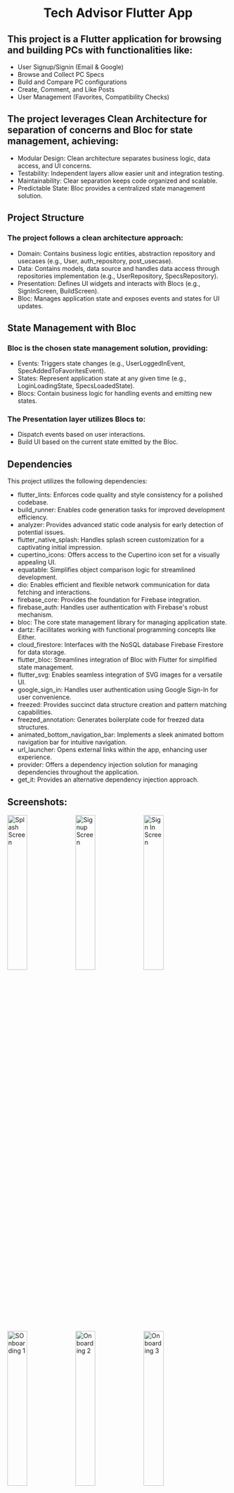 <h1 align="center">Tech Advisor Flutter App</h1>

## This project is a Flutter application for browsing and building PCs with functionalities like:

* User Signup/Signin (Email & Google)
* Browse and Collect PC Specs
* Build and Compare PC configurations
* Create, Comment, and Like Posts
* User Management (Favorites, Compatibility Checks)

## The project leverages Clean Architecture for separation of concerns and Bloc for state management, achieving:
* Modular Design: Clean architecture separates business logic, data access, and UI concerns.
* Testability: Independent layers allow easier unit and integration testing.
* Maintainability: Clear separation keeps code organized and scalable.
* Predictable State: Bloc provides a centralized state management solution.

## Project Structure
### The project follows a clean architecture approach:
* Domain: Contains business logic entities, abstraction repository and usecases (e.g., User, auth_repository, post_usecase).
* Data: Contains models, data source and handles data access through repositories implementation (e.g., UserRepository, SpecsRepository).
* Presentation: Defines UI widgets and interacts with Blocs (e.g., SignInScreen, BuildScreen).
* Bloc: Manages application state and exposes events and states for UI updates.

## State Management with Bloc
### Bloc is the chosen state management solution, providing:
* Events: Triggers state changes (e.g., UserLoggedInEvent, SpecAddedToFavoritesEvent).
* States: Represent application state at any given time (e.g., LoginLoadingState, SpecsLoadedState).
* Blocs: Contain business logic for handling events and emitting new states.

### The Presentation layer utilizes Blocs to:
* Dispatch events based on user interactions.
* Build UI based on the current state emitted by the Bloc.


## Dependencies
This project utilizes the following dependencies:
* flutter_lints: Enforces code quality and style consistency for a polished codebase.
* build_runner: Enables code generation tasks for improved development efficiency.
* analyzer: Provides advanced static code analysis for early detection of potential issues.
* flutter_native_splash: Handles splash screen customization for a captivating initial impression.
* cupertino_icons: Offers access to the Cupertino icon set for a visually appealing UI.
* equatable: Simplifies object comparison logic for streamlined development.
* dio: Enables efficient and flexible network communication for data fetching and interactions.
* firebase_core: Provides the foundation for Firebase integration.
* firebase_auth: Handles user authentication with Firebase's robust mechanism.
* bloc: The core state management library for managing application state.
* dartz: Facilitates working with functional programming concepts like Either.
* cloud_firestore: Interfaces with the NoSQL database Firebase Firestore for data storage.
* flutter_bloc: Streamlines integration of Bloc with Flutter for simplified state management.
* flutter_svg: Enables seamless integration of SVG images for a versatile UI.
* google_sign_in: Handles user authentication using Google Sign-In for user convenience.
* freezed: Provides succinct data structure creation and pattern matching capabilities.
* freezed_annotation: Generates boilerplate code for freezed data structures.
* animated_bottom_navigation_bar: Implements a sleek animated bottom navigation bar for intuitive navigation.
* url_launcher: Opens external links within the app, enhancing user experience.
* provider: Offers a dependency injection solution for managing dependencies throughout the application.
* get_it: Provides an alternative dependency injection approach.


## Screenshots:

<img src="screenshots/splash.png" alt="Splash Screen" style="width:30%; height:auto;">

<img src="/screenshots/signup.png" alt="Signup Screen" style="width:30%; height:auto;">

<img src="/screenshots/signin.png" alt="Sign In Screen" style="width:30%; height:auto;">

<img src="/screenshots/onboarding1.png" alt="SOnboarding 1" style="width:30%; height:auto;">

<img src="/screenshots/onboarding2.png" alt="Onboarding 2" style="width:30%; height:auto;">

<img src="/screenshots/onboarding3.png" alt="Onboarding 3" style="width:30%; height:auto;">

<img src="/screenshots/onboarding4.png" alt="Onboarding 4]" style="width:30%; height:auto;">

<img src="/screenshots/Home.png" alt="Home Screen" style="width:30%; height:auto;">

<img src="screenshots/search.png" alt="Home Search" style="width:30%; height:auto;">

<img src="/screenshots/benchmark.png" alt="Benchmark" style="width:30%; height:auto;">

<img src="/screenshots/benchmark1.png" alt="Benchmark choosing" style="width:30%; height:auto;">

<img src="/screenshots/benchmark2.png" alt="Benchmark comparing" style="width:30%; height:auto;">

<img src="/screenshots/build_screen.png" alt="Build Screen" style="width:30%; height:auto;">

<img src="/screenshots/added_to_build.png" alt="Spec Added To Build" style="width:30%; height:auto;">

<img src="/screenshots/saved_builds.png" alt="Saved Builds" style="width:30%; height:auto;">

<img src="/screenshots/community.png" alt="Community Screen" style="width:30%; height:auto;">

<img src="/screenshots/graphic_card.png" alt="Graphic Cards List" style="width:30%; height:auto;">

<img src="/screenshots/medium-end-collection.png" alt="Medium-End Collection" style="width:30%; height:auto;">

<img src="/screenshots/profile_page.png" alt="Profile Screen" style="width:30%; height:auto;">

<img src="/screenshots/wishlist.png" alt="Wishlist Screen" style="width:30%; height:auto;">




## Getting Started
Clone the repository.
Install dependencies using flutter pub get.
Configure your Firebase project and set up credentials in the project.
Run the app using flutter run.
Contributing
Pull requests and bug reports are welcome! Please follow standard coding practices and provide clear descriptions for your contributions.

This README provides a high-level overview of the project's architecture and state management approach. Further details on specific implementations can be found within the codebase.
